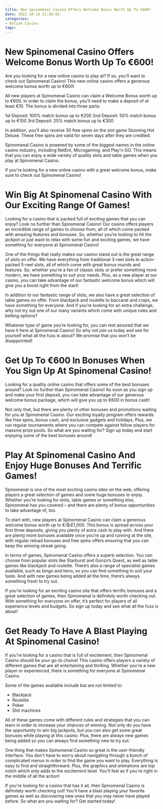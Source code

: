 ```yaml
---
title: New Spinomenal Casino Offers Welcome Bonus Worth Up To €600!
date: 2022-10-18 21:56:55
categories:
- Online Casino
tags:
---
```



#  New Spinomenal Casino Offers Welcome Bonus Worth Up To €600!

Are you looking for a new online casino to play at? If so, you'll want to check out Spinomenal Casino! This new online casino offers a generous welcome bonus worth up to €600!

All new players at Spinomenal Casino can claim a Welcome Bonus worth up to €600. In order to claim the bonus, you'll need to make a deposit of at least €10. The bonus is divided into three parts:

1st Deposit: 100% match bonus up to €200
 2nd Deposit: 50% match bonus up to €100 3rd Deposit: 25% match bonus up to €300

In addition, you'll also receive 30 free spins on the slot game Stunning Hot Deluxe. These free spins are valid for seven days after they are credited.

Spinomenal Casino is powered by some of the biggest names in the online casino industry, including NetEnt, Microgaming, and Play'n GO. This means that you can enjoy a wide variety of quality slots and table games when you play at Spinomenal Casino.

If you're looking for a new online casino with a great welcome bonus, make sure to check out Spinomenal Casino!

#  Win Big At Spinomenal Casino With Our Exciting Range Of Games!

Looking for a casino that is packed full of exciting games that you can enjoy? Look no further than Spinomenal Casino! Our casino offers players an incredible range of games to choose from, all of which come packed with amazing features and bonuses. So, whether you’re looking to hit the jackpot or just want to relax with some fun and exciting games, we have something for everyone at Spinomenal Casino!

One of the things that really makes our casino stand out is the great range of slots on offer. We have everything from traditional 3-reel slots to action-packed 5-reel slots, all of which come with great bonus rounds and features. So, whether you’re a fan of classic slots or prefer something more modern, we have something to suit your needs. Plus, as a new player at our casino, you can take advantage of our fantastic welcome bonus which will give you a boost right from the start!

In addition to our fantastic range of slots, we also have a great selection of table games on offer. From blackjack and roulette to baccarat and craps, we have something for everyone. And if you’re looking for an extra challenge, why not try out one of our many variants which come with unique rules and betting options?

Whatever type of game you’re looking for, you can rest assured that we have it here at Spinomenal Casino! So why not join us today and see for yourself what all the fuss is about? We promise that you won’t be disappointed!

#  Get Up To €600 In Bonuses When You Sign Up At Spinomenal Casino!

Looking for a quality online casino that offers some of the best bonuses around? Look no further than Spinomenal Casino! As soon as you sign up and make your first deposit, you can take advantage of our generous welcome bonus package, which will give you up to €600 in bonus cash!

Not only that, but there are plenty of other bonuses and promotions waiting for you at Spinomenal Casino. Our exciting loyalty program offers rewards like free spins, bonus cash, and exclusive gadgets and holidays. Plus, we run regular tournaments where you can compete against fellow players for massive prize pools. So what are you waiting for? Sign up today and start enjoying some of the best bonuses around!

#  Play At Spinomenal Casino And Enjoy Huge Bonuses And Terrific Games!

Spinomenal is one of the most exciting casino sites on the web, offering players a great selection of games and some huge bonuses to enjoy. Whether you’re looking for slots, table games or something else, Spinomenal has you covered – and there are plenty of bonus opportunities to take advantage of, too.

To start with, new players at Spinomenal Casino can claim a generous welcome bonus worth up to €/$/£1,000. This bonus is spread across your first three deposits, giving you plenty of extra cash to play with. And there are plenty more bonuses available once you’re up and running at the site, with regular reload bonuses and free spins offers ensuring that you can keep the winning streak going.

In terms of games, Spinomenal Casino offers a superb selection. You can choose from popular slots like Starburst and Gonzo’s Quest, as well as table games like blackjack and roulette. There’s also a range of specialist games available, such as bingo and keno, so you can find something to suit your taste. And with new games being added all the time, there’s always something fresh to try out.

If you’re looking for an exciting casino site that offers terrific bonuses and a great selection of games, then Spinomenal is definitely worth checking out. With something for everyone on offer, it’s perfect for players of all experience levels and budgets. So sign up today and see what all the fuss is about!

#  Get Ready To Have A Blast Playing At Spinomenal Casino!

If you're looking for a casino that is full of excitement, then Spinomenal Casino should be your go-to choice! This casino offers players a variety of different games that are all entertaining and thrilling. Whether you're a new player or experienced, there is something for everyone at Spinomenal Casino.

Some of the games available include but are not limited to:

- Blackjack
- Roulette
- Poker
- Slot machines

All of these games come with different rules and strategies that you can learn in order to increase your chances of winning. Not only do you have the opportunity to win big jackpots, but you can also get some great bonuses while playing at this casino. Plus, there are always new games being added so you can always find something new to try out.

One thing that makes Spinomenal Casino so great is the user-friendly interface. You don't have to worry about navigating through a bunch of complicated menus in order to find the game you want to play. Everything is easy to find and straightforward. Plus, the graphics and animations are top notch which only adds to the excitement level. You'll feel as if you're right in the middle of all the action!

If you're looking for a casino that has it all, then Spinomenal Casino is definitely worth checking out! You'll have a blast playing your favorite games as well as discovering new ones that you may never have played before. So what are you waiting for? Get started today!